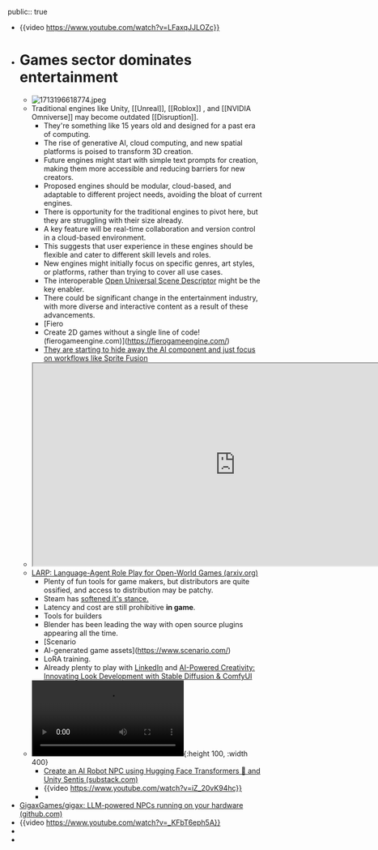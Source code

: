 public:: true

- {{video https://www.youtube.com/watch?v=LFaxqJJLOZc}}
- # Games sector dominates entertainment
	- ![1713196618774.jpeg](../assets/1713196618774_1713258422046_0.jpeg)
	- Traditional engines like Unity, [[Unreal]], [[Roblox]] , and [[NVIDIA Omniverse]] may become outdated [[Disruption]].
		- They're something like 15 years old and designed for a past era of computing.
		- The rise of generative AI, cloud computing, and new spatial platforms is poised to transform 3D creation.
		- Future engines might start with simple text prompts for creation, making them more accessible and reducing barriers for new creators.
		- Proposed engines should be modular, cloud-based, and adaptable to different project needs, avoiding the bloat of current engines.
		- There is opportunity for the traditional engines to pivot here, but they are struggling with their size already.
		- A key feature will be real-time collaboration and version control in a cloud-based environment.
		- This suggests that user experience in these engines should be flexible and cater to different skill levels and roles.
		- New engines might initially focus on specific genres, art styles, or platforms, rather than trying to cover all use cases.
		- The interoperable [Open Universal Scene Descriptor](https://openusd.org/release/index.html) might be the key enabler.
		- There could be significant change in the entertainment industry, with more diverse and interactive content as a result of these advancements.
		- [Fiero
		- Create 2D games without a single line of code! (fierogameengine.com)](https://fierogameengine.com/)
		- [They are starting to hide away the AI component and just focus on workflows like Sprite Fusion](https://www.spritefusion.com/)
	- <iframe src="https://miao-ai-lab.github.io/LARP/" style="width: 800px; height: 400px"></iframe>
	- [LARP: Language-Agent Role Play for Open-World Games (arxiv.org)](https://arxiv.org/pdf/2312.17653.pdf)
		- Plenty of fun tools for game makers, but distributors are quite ossified, and access to distribution may be patchy.
		- Steam has [softened it's stance.](https://store.steampowered.com/news/group/4145017/view/3862463747997849618)
		- Latency and cost are still prohibitive **in game**.
		- Tools for builders
		- Blender has been leading the way with open source plugins appearing all the time.
		- [Scenario
		- AI-generated game assets](https://www.scenario.com/)
		- LoRA training.
		- Already plenty to play with [LinkedIn](https://www.linkedin.com/feed/update/urn:li:activity:7148068781314002944/) and [AI-Powered Creativity: Innovating Look Development with Stable Diffusion & ComfyUI](https://www.youtube.com/watch?v=CLPvdbFUNqw)
	- ![1704232411233.mp4](../assets/1704232411233_1704298954869_0.mp4){:height 100, :width 400}
		- [Create an AI Robot NPC using Hugging Face Transformers 🤗 and Unity Sentis (substack.com)](https://thomassimonini.substack.com/p/create-an-ai-robot-npc-using-hugging?utm_campaign=post&utm_medium=web)
		- {{video https://www.youtube.com/watch?v=iZ_20vK94hc}}
		-
- [GigaxGames/gigax: LLM-powered NPCs running on your hardware (github.com)](https://github.com/GigaxGames/gigax)
- {{video https://www.youtube.com/watch?v=_KFbT6eph5A}}
-
-